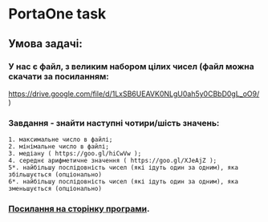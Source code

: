 # PortaOne task
## Умова задачі:

### У нас є файл, з  великим набором цілих чисел (файл можна скачати за посиланням:
 https://drive.google.com/file/d/1LxSB6UEAVK0NLgU0ah5y0CBbD0gL_oO9/ )

### Завдання - знайти наступні чотири/шість значень:
    1. максимальне число в файлі;
    2. мінімальне число в файлі;
    3. медіану ( https://goo.gl/hiCwVw );
    4. середнє арифметичне значення ( https://goo.gl/XJeAjZ );
    5*. найбільшу послідовність чисел (які ідуть один за одним), яка збільшується (опціонально)
    6*. найбільшу послідовність чисел (які ідуть один за одним), яка зменьшується (опціонально)

### [Посилання на сторінку програми](https://vitaliy-mazurenko.github.io/PortaOne-task/).


